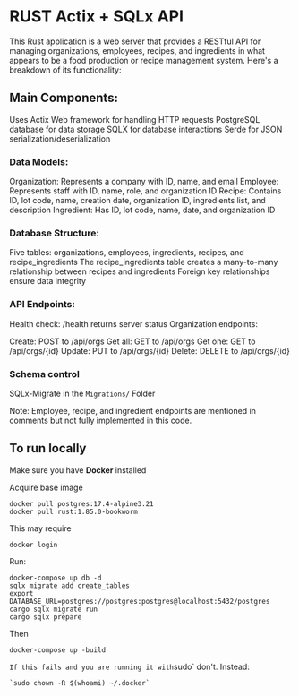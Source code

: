 # RUST Actix + SQLx API
This Rust application is a web server that provides a RESTful API for managing organizations, employees, recipes, and ingredients in what appears to be a food production or recipe management system. Here's a breakdown of its functionality:

## Main Components:

Uses Actix Web framework for handling HTTP requests
PostgreSQL database for data storage
SQLX for database interactions
Serde for JSON serialization/deserialization


### Data Models:

Organization: Represents a company with ID, name, and email
Employee: Represents staff with ID, name, role, and organization ID
Recipe: Contains ID, lot code, name, creation date, organization ID, ingredients list, and description
Ingredient: Has ID, lot code, name, date, and organization ID


### Database Structure:

Five tables: organizations, employees, ingredients, recipes, and recipe_ingredients
The recipe_ingredients table creates a many-to-many relationship between recipes and ingredients
Foreign key relationships ensure data integrity


### API Endpoints:

Health check: /health returns server status
Organization endpoints:

Create: POST to /api/orgs
Get all: GET to /api/orgs
Get one: GET to /api/orgs/{id}
Update: PUT to /api/orgs/{id}
Delete: DELETE to /api/orgs/{id}

### Schema control

SQLx-Migrate in the `Migrations/` Folder

Note: Employee, recipe, and ingredient endpoints are mentioned in comments but not fully implemented in this code.

## To run locally

Make sure you have **Docker** installed 

Acquire base image

    docker pull postgres:17.4-alpine3.21
    docker pull rust:1.85.0-bookworm 

This may require

    docker login

Run:

```
docker-compose up db -d
sqlx migrate add create_tables
export DATABASE_URL=postgres://postgres:postgres@localhost:5432/postgres
cargo sqlx migrate run
cargo sqlx prepare
```

Then 

    docker-compose up -build
`
If this fails and you are running it with `sudo` don't. 
Instead:

    `sudo chown -R $(whoami) ~/.docker`

